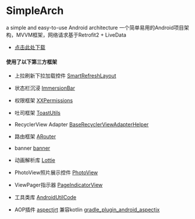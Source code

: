 # SimpleArch
 a simple and easy-to-use Android architecture
 一个简单易用的Android项目架构，MVVM框架，网络请求基于Retrofit2 + LiveData
 
* [点击此处下载](https://www.pgyer.com/ksVz)

#### 使用了以下第三方框架

* 上拉刷新下拉加载控件 [SmartRefreshLayout](https://github.com/scwang90/SmartRefreshLayout/tree/master)

* 状态栏沉浸 [ImmersionBar](https://github.com/gyf-dev/ImmersionBar)

* 权限框架 [XXPermissions](https://github.com/getActivity/XXPermissions)

* 吐司框架 [ToastUtils](https://github.com/getActivity/ToastUtils)

* RecyclerView Adapter [BaseRecyclerViewAdapterHelper](https://github.com/CymChad/BaseRecyclerViewAdapterHelper)

* 路由框架 [ARouter](https://github.com/alibaba/ARouter)

* banner [banner](https://github.com/youth5201314/banner)

* 动画解析库 [Lottie](https://github.com/airbnb/lottie-android)

* PhotoView照片展示控件 [PhotoView](https://github.com/chrisbanes/PhotoView)

* ViewPager指示器 [PageIndicatorView](https://github.com/romandanylyk/PageIndicatorView)

* 工具类库 [AndroidUtilCode](https://github.com/Blankj/AndroidUtilCode/blob/master/lib/utilcode/README-CN.md)

* AOP插件 [aspectjrt](https://mvnrepository.com/artifact/org.aspectj/aspectjrt)
  兼容kotlin [gradle_plugin_android_aspectjx](https://github.com/HujiangTechnology/gradle_plugin_android_aspectjx)
